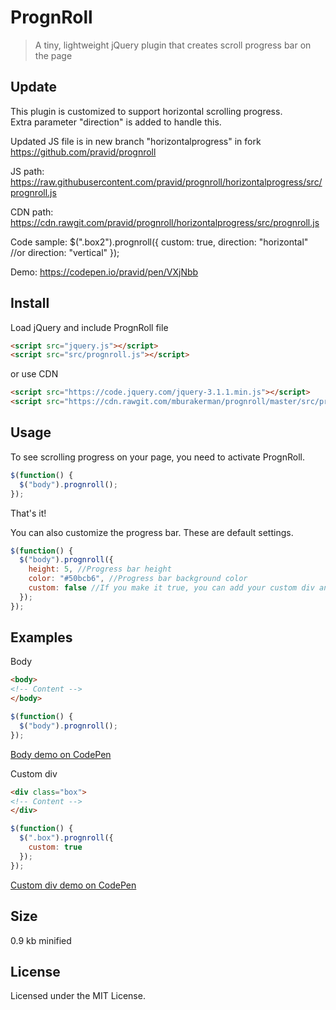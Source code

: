 # PrognRoll

> A tiny, lightweight jQuery plugin that creates scroll progress bar on the page


## Update
This plugin is customized to support  horizontal scrolling progress.<br/>
Extra parameter "direction" is added to handle this.<br/>

Updated JS file is in new branch "horizontalprogress" in fork https://github.com/pravid/prognroll<br/>

JS path: https://raw.githubusercontent.com/pravid/prognroll/horizontalprogress/src/prognroll.js

CDN path: https://cdn.rawgit.com/pravid/prognroll/horizontalprogress/src/prognroll.js

Code sample:
$(".box2").prognroll({
    custom: true,
    direction: "horizontal"
    //or direction: "vertical"
});

Demo: https://codepen.io/pravid/pen/VXjNbb



## Install

Load jQuery and include PrognRoll file

```html
<script src="jquery.js"></script>
<script src="src/prognroll.js"></script>
```

or use CDN

```html
<script src="https://code.jquery.com/jquery-3.1.1.min.js"></script>
<script src="https://cdn.rawgit.com/mburakerman/prognroll/master/src/prognroll.js"></script>
```

## Usage

To see scrolling progress on your page, you need to activate PrognRoll.

```js
$(function() {
  $("body").prognroll();
});
```
That's it!

You can also customize the progress bar. These are default settings.

```js
$(function() {
  $("body").prognroll({
    height: 5, //Progress bar height
    color: "#50bcb6", //Progress bar background color
    custom: false //If you make it true, you can add your custom div and see it's scroll progress on the page
  });
});
```

## Examples

Body

```html
<body>
<!-- Content -->
</body>
```
```js
$(function() {
  $("body").prognroll();
});
```
[Body demo on CodePen](http://codepen.io/anon/pen/GjzArK)

Custom div

```html
<div class="box">
<!-- Content -->
</div>
```

```js
$(function() {
  $(".box").prognroll({
    custom: true
  });
});
```
[Custom div demo on CodePen](http://codepen.io/anon/pen/WGPoxm)

## Size

0.9 kb minified

## License

Licensed under the MIT License.
